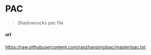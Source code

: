 # PAC
> Shadowsocks pac file

##### url
https://raw.githubusercontent.com/raozhanping/pac/master/pac.txt
